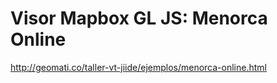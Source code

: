 # Visor Mapbox GL JS: Menorca Online

http://geomati.co/taller-vt-jiide/ejemplos/menorca-online.html
